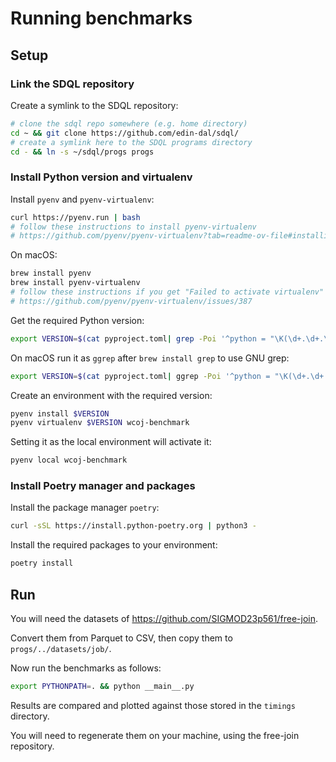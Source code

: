 # Running benchmarks

## Setup

### Link the SDQL repository

Create a symlink to the SDQL repository:

```sh
# clone the sdql repo somewhere (e.g. home directory)
cd ~ && git clone https://github.com/edin-dal/sdql/
# create a symlink here to the SDQL programs directory
cd - && ln -s ~/sdql/progs progs
```

### Install Python version and virtualenv

Install `pyenv` and `pyenv-virtualenv`:

```sh
curl https://pyenv.run | bash
# follow these instructions to install pyenv-virtualenv
# https://github.com/pyenv/pyenv-virtualenv?tab=readme-ov-file#installing-as-a-pyenv-plugin
```

On macOS:

```sh
brew install pyenv
brew install pyenv-virtualenv
# follow these instructions if you get "Failed to activate virtualenv"
# https://github.com/pyenv/pyenv-virtualenv/issues/387
```

Get the required Python version:

```sh
export VERSION=$(cat pyproject.toml| grep -Poi '^python = "\K(\d+.\d+.\d+)')
```

On macOS run it as `ggrep` after `brew install grep` to use GNU grep:

```sh
export VERSION=$(cat pyproject.toml| ggrep -Poi '^python = "\K(\d+.\d+.\d+)')
```

Create an environment with the required version:

```sh
pyenv install $VERSION
pyenv virtualenv $VERSION wcoj-benchmark
```

Setting it as the local environment will activate it:

```sh
pyenv local wcoj-benchmark
```

### Install Poetry manager and packages

Install the package manager `poetry`:

```sh
curl -sSL https://install.python-poetry.org | python3 -
```

Install the required packages to your environment:

```sh
poetry install
```

## Run

You will need the datasets of https://github.com/SIGMOD23p561/free-join.

Convert them from Parquet to CSV, then copy them to `progs/../datasets/job/`.

Now run the benchmarks as follows:

```sh
export PYTHONPATH=. && python __main__.py
```

Results are compared and plotted against those stored in the `timings` directory.

You will need to regenerate them on your machine, using the free-join repository.
